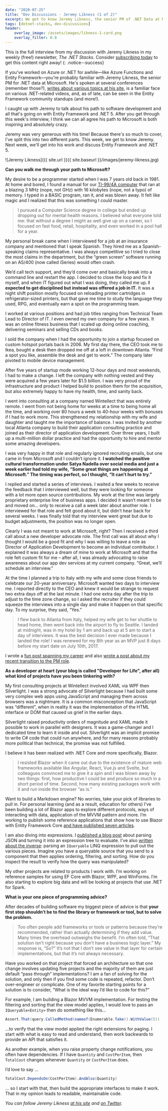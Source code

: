 ```yaml
---
date: "2020-07-25"
title: "Dev Discussions - Jeremy Likness (1 of 2)"
excerpt: We get to know Jeremy Likness, the senior PM of .NET Data at Microsoft.
tags: [dotnet-stacks, dev-discussions]
header:
    overlay_image: /assets/images/likness-1-card.png
    overlay_filter: 0.8
---
```


This is the full interview from my discussion with Jeremy Likness in my weekly (free!) newsletter, *The .NET Stacks*. Consider [subscribing today](https://dotnetstacks.com) to get this content right away!
{: .notice--success}

If you've worked on Azure or .NET for awhile—like Azure Functions and Entity Framework—you're probably familiar with Jeremy Likness, the senior PM for .NET data at Microsoft. He's spoken at several conferences (remember those?), [writes about various topics at his site](https://blog.jeremylikness.com/), is a familiar face on various .NET-related videos, and, as of late, can be seen in the Entity Framework community standups (and more!).

I caught up with Jeremy to talk about his path to software development and all that's going on with Entity Framework and .NET 5. After you get through this week's interview, I think we can all agree his path to Microsoft is both inspiring and absolutely crazy.

Jeremy was very generous with his time! Because there's so much to cover, I've split this into two different parts. This week, we get to know Jeremy. Next week, we'll get into his work and discuss Entity Framework and .NET 5.

![Jeremy Likness]({{ site.url }}{{ site.baseurl }}/images/jeremy-likness.jpg)

**Can you walk me through your path to Microsoft?**

My desire to be a programmer started when I was 7 years old back in 1981. At home and bored, I found a manual for our [TI-99/4A computer](https://en.wikipedia.org/wiki/Texas_Instruments_TI-99/4A) that ran at a blazing 3 MHz (nope, not GHz) with 16 kilobytes (nope, not a typo) of memory. I typed in a BASIC program, ran it, and was blown away. It felt like magic and I realized that this was something I could master.

> I pursued a Computer Science degree in college but ended up dropping out for mental health reasons. I believed what everyone told me: that without a degree I might as well give up on a career, so I focused on fast food, retail, hospitality, and even worked in a pool hall for a year.

My personal break came when I interviewed for a job at an insurance company and mentioned that I speak Spanish. They hired me as a Spanish-speaking claims representative. I was always competitive so I tried to close the most claims in the department, but the “green screen” software running on an AS/400 (now called iSeries) would often crash.

We’d call tech support, and they’d come over and basically break into a command line and restart the app. I decided to close the loop and fix it myself, and when IT figured out what I was doing, they called me up. **I expected to get disciplined but instead was offered a job in IT.** It was a night shift position mostly focused on reloading printer cartridges in refrigerator-sized printers, but that gave me time to study the language they used, RPG, and eventually earn a spot on the programming team.

I worked at various positions and had job titles ranging from Technical Team Lead to Director of IT. I even owned my own company for a few years. It was an online fitness business that I scaled up doing online coaching, delivering seminars and selling CDs and books.

I sold the company when I had the opportunity to join a startup focused on custom hotspot portals back in 2006. My first day there, the CEO took me to Ikea, bought a desk then dropped me off at a loft in downtown Atlanta. “Find a spot you like, assemble the desk and get to work.” The company later pivoted to mobile device management.

After five years of startup mode working 12-hour days and most weekends, I had to make a change. I left the company with nothing vested and they were acquired a few years later for $1.5 billion. I was very proud of the infrastructure and product I helped build to position them for the acquisition, but also extremely happy to have my health, time, and sanity back.

I went into consulting at a company named Wintellect that was entirely remote. I went from not being home for weeks at a time to being home all the time, and working over 80 hours a week to 40-hour weeks with bonuses if I had to work more. This strengthened my relationship with my wife and daughter and taught me the importance of balance. I was invited by another local Atlanta company to build their application consulting practice and joined as their director of application development. Over three years, I built up a multi-million dollar practice and had the opportunity to hire and mentor some amazing developers.

I was very happy in that role and regularly ignored recruiting emails, but one came in from Microsoft and I couldn’t ignore it. **I watched the positive cultural transformation under Satya Nadella over social media and just a week earlier had told my wife, “Some great things are happening at Microsoft.” The timing was perfect, so I thought, “It can’t hurt to try.”**

I replied and started a series of interviews. I waited a few weeks to receive the feedback that I interviewed well, but they were looking for someone with a lot more open source contributions. My work at the time was largely proprietary enterprise line of business apps. I decided it wasn’t meant to be and moved on… only to receive a call a week later about another role. I interviewed for that role and felt good about it, but didn’t hear back for several weeks. I was finally told that my interview went great but due to budget adjustments, the position was no longer open.

Clearly I was not meant to work at Microsoft, right? Then I received a third call about a new developer advocate role. The first call was all about why I thought I would be a good fit and why I was willing to leave a role as Director of Application Development to become an individual contributor. I explained it was always a dream of mine to work at Microsoft and that the role felt custom fit for me – after all, I was already advocating to raise awareness about our app dev services at my current company. “Great, we’ll schedule an interview.”

At the time I planned a trip to Italy with my wife and some close friends to celebrate our 20-year anniversary. Microsoft wanted two days to interview me. I reported directly to the CEO and knew it would be strange to request two extra days off at the last minute. I had one extra day after the trip to adjust to the time zone change, so I asked the recruiter if they could squeeze the interviews into a single day and make it happen on that specific day. To my surprise, they said, “Yes.”

> I flew back to Atlanta from Italy, helped my wife get to her shuttle to head home, then went back into the airport to fly to Seattle. I landed at midnight, was in my hotel by 1 am and back up at 5 am to start a day of interviews. It was the best decision I ever made because I landed the role! I was renewed for my 8th year as an MVP just 8 days before my start date on July 10th, 2017.

I wrote a [fun post spanning my career](https://blog.jeremylikness.com/blog/2016-02-28_30-years-of-hello-world/) and also [wrote a post about my recent transition to the PM role](https://blog.jeremylikness.com/blog/new-role-dotnet-data-pm/).

**As a developer at heart (your blog is called "Developer for Life", after all) what kind of projects have you been tinkering with?**

My first consulting projects at Wintellect involved XAML via WPF then Silverlight. I was a strong advocate of Silverlight because I had built some very complex web apps using JavaScript and managing them across browsers was a nightmare. It is a common misconception that JavaScript was “different”, when in reality it was the implementation of the HTML interface or DOM that caused us grief in the earlier days. 

Silverlight raised productivity orders of magnitude and XAML made it possible to work in parallel with designers. It was a game-changer and I dedicated time to learn it inside and out. Silverlight was an implicit promise to write C# code that could run anywhere, and for many reasons probably more political than technical, the promise was not fulfilled. 

I believe it has been realized with .NET Core and more specifically, Blazor. 

> I resisted Blazor when it came out due to the existence of mature web frameworks available like Angular, React, Vue.js and Svelte, but colleagues convinced me to give it a spin and I was blown away by two things: first, how productive I could be and produce so much in a short period of time. Second, how many existing packages work with it and run inside the browser “as is."

Want to build a Markdown engine? No worries, take your pick of libraries to pull in. For personal learning (and as a result, education for others) I’ve been building a lot of Blazor apps to explore different protocols, ways of interacting with data, application of the MVVM pattern and more. I’m working to publish some reference applications that show how to use Blazor with Entity Framework Core [and have published seven articles](https://blog.jeremylikness.com/series/blazor-and-ef-core/).

I am also diving into expressions. I [published a blog post](https://blog.jeremylikness.com/blog/dynamically-build-linq-expressions/) about parsing JSON and turning it into an expression tree to evaluate. I've also [written about the inverse](https://blog.jeremylikness.com/blog/look-behind-the-iqueryable-curtain/): parsing an `IQueryable` LINQ expression to pull out the various pieces. Imagine you have a queryable source that you send to a component that then applies ordering, filtering, and sorting. How do you inspect the result to verify how the query was manipulated?

My other projects are related to products I work with. I’m working on reference samples for using EF Core with Blazor, WPF, and WinForms. I’m also starting to explore big data and will be looking at projects that use .NET for Spark.

**What is your one piece of programming advice?**

After decades of building software my biggest piece of advice is that **your first step shouldn’t be to find the library or framework or tool, but to solve the problem.**

> Too often people add frameworks or tools or patterns because they’re recommended, rather than actually determining if they add value. Many times the overhead outweighs the benefit. I’m often told, “That solution isn’t right because you don’t have a business logic layer.” My response is, “So?” It’s not that I don’t see value in that layer for certain implementations, but that it’s not always necessary.

Have you worked on that project that forced an architecture so that one change involves updating five projects and the majority of them are just default “pass through” implementations? I am a fan of solving for the solution, and only then if you find some code is repeated, refactor. Don’t over-engineer or complicate. One of my favorite starting points for a solution is to consider, “What is the ideal way I’d like to code for this?”

For example, I am building a Blazor MVVM implementation. For testing the filtering and sorting that the view model applies, I would love to pass an `IQueryable<Entity>` then do something like this...

```csharp
Assert.That(query.CalledMethod(nameof(Enumerable.Take)).WithValue(5))
```

...to verify that the view model applied the right extensions for paging. I start with what is easy to read and understand, then work backwards to provide an API that satisfies it.

As another example, when you raise property change notifications, you often have dependencies. If I have `Quantity` and `CostPerItem`, then `TotalCost` changes whenever `Quantity` or `CostPerItem` does. 

I’d love to say ...

```csharp
TotalCost.DependsOn(CostPerItem).AndAlso(Quantity)
```

... so I start with that, then build the appropriate interfaces to make it work. That in my opinion leads to readable, maintainable code.

*You can follow Jeremy Likness [at his site](https://blog.jeremylikness.com/) and [on Twitter](https://twitter.com/jeremylikness).*
